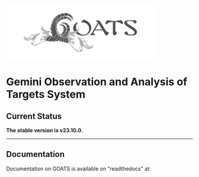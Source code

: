 <p align="left">
  <img src="./graphics/GOATS_logo.png" width="400" height="150" alt="GOATS logo">
  <h1>Gemini Observation and Analysis of Targets System</h1>
</p>

## Current Status
**The stable version is v23.10.0.**  

---
## Documentation
Documentation on GOATS is available on "readthedocs" at:

